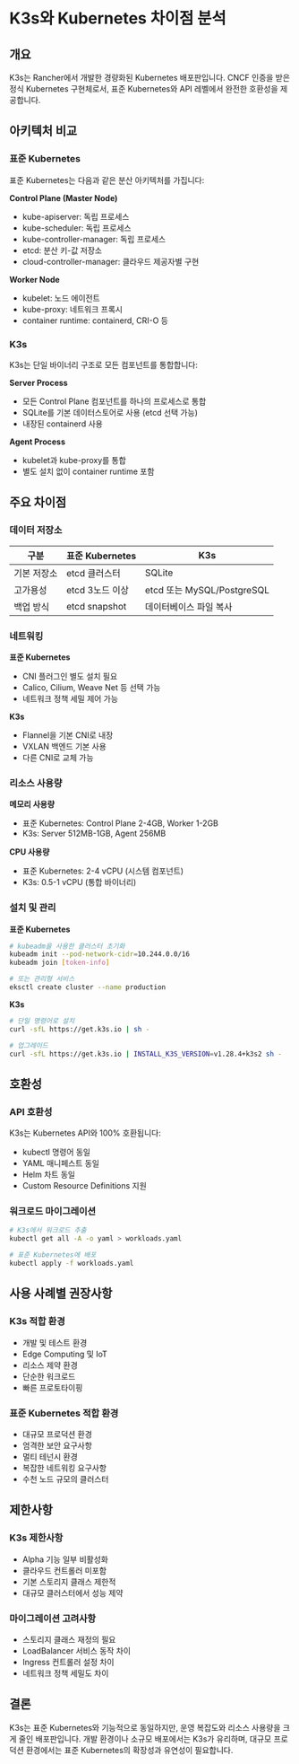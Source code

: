 # K3s와 Kubernetes 차이점 분석

## 개요

K3s는 Rancher에서 개발한 경량화된 Kubernetes 배포판입니다. CNCF 인증을 받은 정식 Kubernetes 구현체로서, 표준 Kubernetes와 API 레벨에서 완전한 호환성을 제공합니다.

## 아키텍처 비교

### 표준 Kubernetes
표준 Kubernetes는 다음과 같은 분산 아키텍처를 가집니다:

**Control Plane (Master Node)**
- kube-apiserver: 독립 프로세스
- kube-scheduler: 독립 프로세스
- kube-controller-manager: 독립 프로세스
- etcd: 분산 키-값 저장소
- cloud-controller-manager: 클라우드 제공자별 구현

**Worker Node**
- kubelet: 노드 에이전트
- kube-proxy: 네트워크 프록시
- container runtime: containerd, CRI-O 등

### K3s
K3s는 단일 바이너리 구조로 모든 컴포넌트를 통합합니다:

**Server Process**
- 모든 Control Plane 컴포넌트를 하나의 프로세스로 통합
- SQLite를 기본 데이터스토어로 사용 (etcd 선택 가능)
- 내장된 containerd 사용

**Agent Process**
- kubelet과 kube-proxy를 통합
- 별도 설치 없이 container runtime 포함

## 주요 차이점

### 데이터 저장소

| 구분 | 표준 Kubernetes | K3s |
|------|----------------|-----|
| 기본 저장소 | etcd 클러스터 | SQLite |
| 고가용성 | etcd 3노드 이상 | etcd 또는 MySQL/PostgreSQL |
| 백업 방식 | etcd snapshot | 데이터베이스 파일 복사 |

### 네트워킹

**표준 Kubernetes**
- CNI 플러그인 별도 설치 필요
- Calico, Cilium, Weave Net 등 선택 가능
- 네트워크 정책 세밀 제어 가능

**K3s**
- Flannel을 기본 CNI로 내장
- VXLAN 백엔드 기본 사용
- 다른 CNI로 교체 가능

### 리소스 사용량

**메모리 사용량**
- 표준 Kubernetes: Control Plane 2-4GB, Worker 1-2GB
- K3s: Server 512MB-1GB, Agent 256MB

**CPU 사용량**
- 표준 Kubernetes: 2-4 vCPU (시스템 컴포넌트)
- K3s: 0.5-1 vCPU (통합 바이너리)

### 설치 및 관리

**표준 Kubernetes**
```bash
# kubeadm을 사용한 클러스터 초기화
kubeadm init --pod-network-cidr=10.244.0.0/16
kubeadm join [token-info]

# 또는 관리형 서비스
eksctl create cluster --name production
```

**K3s**
```bash
# 단일 명령어로 설치
curl -sfL https://get.k3s.io | sh -

# 업그레이드
curl -sfL https://get.k3s.io | INSTALL_K3S_VERSION=v1.28.4+k3s2 sh -
```

## 호환성

### API 호환성
K3s는 Kubernetes API와 100% 호환됩니다:
- kubectl 명령어 동일
- YAML 매니페스트 동일
- Helm 차트 동일
- Custom Resource Definitions 지원

### 워크로드 마이그레이션
```bash
# K3s에서 워크로드 추출
kubectl get all -A -o yaml > workloads.yaml

# 표준 Kubernetes에 배포
kubectl apply -f workloads.yaml
```

## 사용 사례별 권장사항

### K3s 적합 환경
- 개발 및 테스트 환경
- Edge Computing 및 IoT
- 리소스 제약 환경
- 단순한 워크로드
- 빠른 프로토타이핑

### 표준 Kubernetes 적합 환경
- 대규모 프로덕션 환경
- 엄격한 보안 요구사항
- 멀티 테넌시 환경
- 복잡한 네트워킹 요구사항
- 수천 노드 규모의 클러스터

## 제한사항

### K3s 제한사항
- Alpha 기능 일부 비활성화
- 클라우드 컨트롤러 미포함
- 기본 스토리지 클래스 제한적
- 대규모 클러스터에서 성능 제약

### 마이그레이션 고려사항
- 스토리지 클래스 재정의 필요
- LoadBalancer 서비스 동작 차이
- Ingress 컨트롤러 설정 차이
- 네트워크 정책 세밀도 차이

## 결론

K3s는 표준 Kubernetes와 기능적으로 동일하지만, 운영 복잡도와 리소스 사용량을 크게 줄인 배포판입니다. 개발 환경이나 소규모 배포에서는 K3s가 유리하며, 대규모 프로덕션 환경에서는 표준 Kubernetes의 확장성과 유연성이 필요합니다.